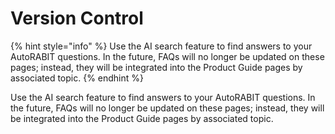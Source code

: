 # Version Control

{% hint style="info" %}
Use the AI search feature to find answers to your AutoRABIT questions. In the future, FAQs will no longer be updated on these pages; instead, they will be integrated into the Product Guide pages by associated topic.
{% endhint %}

Use the AI search feature to find answers to your AutoRABIT questions. In the future, FAQs will no longer be updated on these pages; instead, they will be integrated into the Product Guide pages by associated topic.
